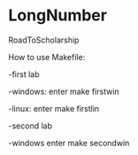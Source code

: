 # LongNumber
RoadToScholarship

How to use Makefile:

-first lab

  -windows: enter make firstwin

  -linux: enter make firstlin

-second lab

  -windows enter make secondwin
